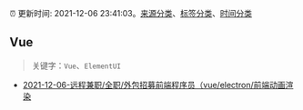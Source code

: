 :alarm_clock: 更新时间: 2021-12-06 23:41:03。[来源分类](../README.md)、[标签分类](../TAGS.md)、[时间分类](../TIMELINE.md)

## Vue


> 关键字：`Vue`、`ElementUI`



- [2021-12-06-远程兼职/全职/外包招募前端程序员（vue/electron/前端动画渲染](https://www.v2ex.com/t/820452) 